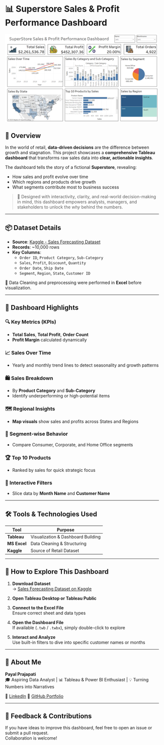# 📊 Superstore Sales & Profit Performance Dashboard

![Dashboard Screenshot](Dashboard.png)

## 🚀 Overview

In the world of retail, **data-driven decisions** are the difference between growth and stagnation. This project showcases a **comprehensive Tableau dashboard** that transforms raw sales data into **clear, actionable insights**.

The dashboard tells the story of a fictional **Superstore**, revealing:
- How sales and profit evolve over time
- Which regions and products drive growth
- What segments contribute most to business success

> 📌 Designed with interactivity, clarity, and real-world decision-making in mind, this dashboard empowers analysts, managers, and stakeholders to unlock the *why* behind the numbers.

---

## 📦 Dataset Details

- **Source**: [Kaggle - Sales Forecasting Dataset](https://www.kaggle.com/datasets/rohitsahoo/sales-forecasting)
- **Records**: ~10,000 rows
- **Key Columns**:
  - `Order ID`, `Product Category`, `Sub-Category`
  - `Sales`, `Profit`, `Discount`, `Quantity`
  - `Order Date`, `Ship Date`
  - `Segment`, `Region`, `State`, `Customer ID`

🧹 Data Cleaning and preprocessing were performed in **Excel** before visualization.

---

## 📌 Dashboard Highlights

### 🔍 Key Metrics (KPIs)
- **Total Sales**, **Total Profit**, **Order Count**
- **Profit Margin** calculated dynamically

### 📈 Sales Over Time
- Yearly and monthly trend lines to detect seasonality and growth patterns

### 🛍️ Sales Breakdown
- By **Product Category** and **Sub-Category**
- Identify underperforming or high-potential items

### 🗺️ Regional Insights
- **Map visuals** show sales and profits across States and Regions

### 👥 Segment-wise Behavior
- Compare Consumer, Corporate, and Home Office segments

### 🏆 Top 10 Products
- Ranked by sales for quick strategic focus

### 🧠 Interactive Filters
- Slice data by **Month Name** and **Customer Name**

---

## 🛠️ Tools & Technologies Used

| Tool          | Purpose                            |
|---------------|------------------------------------|
| **Tableau**   | Visualization & Dashboard Building |
| **MS Excel**  | Data Cleaning & Structuring        |
| **Kaggle**    | Source of Retail Dataset           |

---

## 🧪 How to Explore This Dashboard

1. **Download Dataset**  
   → [Sales Forecasting Dataset on Kaggle](https://www.kaggle.com/datasets/rohitsahoo/sales-forecasting)

2. **Open Tableau Desktop or Tableau Public**

3. **Connect to the Excel File**  
   Ensure correct sheet and data types

4. **Open the Dashboard File**  
   If available (`.twb` / `.twbx`), simply double-click to explore

5. **Interact and Analyze**  
   Use built-in filters to dive into specific customer names or months

---

## 👤 About Me

**Payal Prajapati**  
🎓 Aspiring Data Analyst | 📊 Tableau & Power BI Enthusiast | 💡 Turning Numbers into Narratives  

🔗 [LinkedIn](https://www.linkedin.com/in/payal-prajapati-8a0b00252/) 
📁 [GitHub Portfolio](https://github.com/payal1001)

---

## 💬 Feedback & Contributions

If you have ideas to improve this dashboard, feel free to open an issue or submit a pull request.  
Collaboration is welcome!

